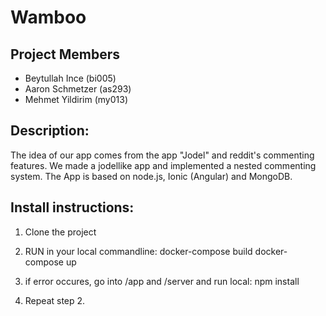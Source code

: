 # Wamboo


## Project Members

- Beytullah Ince (bi005)
- Aaron Schmetzer (as293)
- Mehmet Yildirim (my013)

## Description:

The idea of our app comes from the app "Jodel" and reddit's commenting features.
We made a jodellike app and implemented a nested commenting system.
The App is based on node.js, Ionic (Angular) and MongoDB.

## Install instructions:
1. Clone the project

2. RUN in your local commandline:
docker-compose build
docker-compose up

3. if error occures, go into /app and /server and run local:
npm install

4. Repeat step 2.
